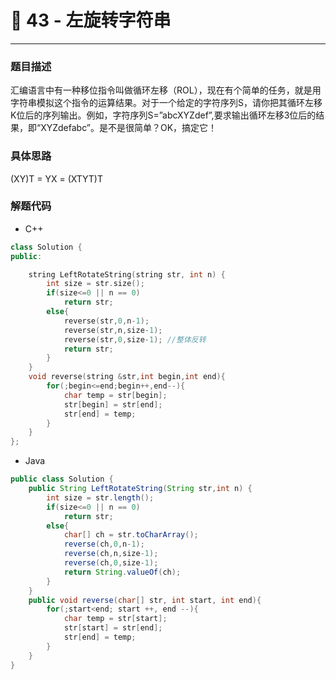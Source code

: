 # 💠 43 - 左旋转字符串

---



### 题目描述

汇编语言中有一种移位指令叫做循环左移（ROL），现在有个简单的任务，就是用字符串模拟这个指令的运算结果。对于一个给定的字符序列S，请你把其循环左移K位后的序列输出。例如，字符序列S=”abcXYZdef”,要求输出循环左移3位后的结果，即“XYZdefabc”。是不是很简单？OK，搞定它！

### 具体思路

(XY)T = YX = (XTYT)T

### 解题代码

- C++

```cpp
class Solution {
public:

    string LeftRotateString(string str, int n) {
        int size = str.size();
        if(size<=0 || n == 0)
            return str;
        else{
            reverse(str,0,n-1); 
            reverse(str,n,size-1);
            reverse(str,0,size-1); //整体反转
            return str;
        }
    }
    void reverse(string &str,int begin,int end){
        for(;begin<=end;begin++,end--){
            char temp = str[begin];
            str[begin] = str[end];
            str[end] = temp;
        }
    }
};
```

- Java

```java
public class Solution {
    public String LeftRotateString(String str,int n) {
        int size = str.length();
        if(size<=0 || n == 0)
            return str;
        else{
            char[] ch = str.toCharArray();
            reverse(ch,0,n-1);
            reverse(ch,n,size-1);
            reverse(ch,0,size-1);
            return String.valueOf(ch);
        }
    }
    public void reverse(char[] str, int start, int end){
        for(;start<end; start ++, end --){
            char temp = str[start];
            str[start] = str[end];
            str[end] = temp;
        }
    }
}
```

